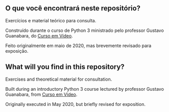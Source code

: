 ## O que você encontrará neste repositório?

Exercícios e material teórico para consulta.

Construído durante o curso de Python 3 ministrado pelo professor Gustavo Guanabara, do [Curso em Vídeo](https://www.youtube.com/watch?v=nIHq1MtJaKs&list=PLHz_AreHm4dm6wYOIW20Nyg12TAjmMGT-).

Feito originalmente em maio de 2020, mas brevemente revisado para exposição.

## What will you find in this repository?

Exercises and theoretical material for consultation.

Built during an introductory Python 3 course lectured by professor Gustavo Guanabara, from [Curso em Vídeo](https://www.youtube.com/watch?v=nIHq1MtJaKs&list=PLHz_AreHm4dm6wYOIW20Nyg12TAjmMGT-).

Originally executed in May 2020, but briefly revised for exposition.
